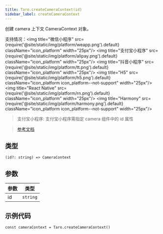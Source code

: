 ```yaml
---
title: Taro.createCameraContext(id)
sidebar_label: createCameraContext
---
```


创建 camera 上下文 CameraContext 对象。

支持情况：<img title="微信小程序" src={require('@site/static/img/platform/weapp.png').default} className="icon_platform" width="25px"/> <img title="支付宝小程序" src={require('@site/static/img/platform/alipay.png').default} className="icon_platform" width="25px"/> <img title="抖音小程序" src={require('@site/static/img/platform/tt.png').default} className="icon_platform" width="25px"/> <img title="H5" src={require('@site/static/img/platform/h5.png').default} className="icon_platform icon_platform--not-support" width="25px"/> <img title="React Native" src={require('@site/static/img/platform/rn.png').default} className="icon_platform" width="25px"/> <img title="Harmony" src={require('@site/static/img/platform/harmony.png').default} className="icon_platform icon_platform--not-support" width="25px"/>

> 支付宝小程序: 支付宝小程序需指定 camera 组件中的 id 属性

> [参考文档](https://developers.weixin.qq.com/miniprogram/dev/api/media/camera/wx.createCameraContext.html)

## 类型

```tsx
(id?: string) => CameraContext
```

## 参数

| 参数 | 类型 |
| --- | --- |
| id | `string` |

## 示例代码

```tsx
const cameraContext = Taro.createCameraContext()
```
